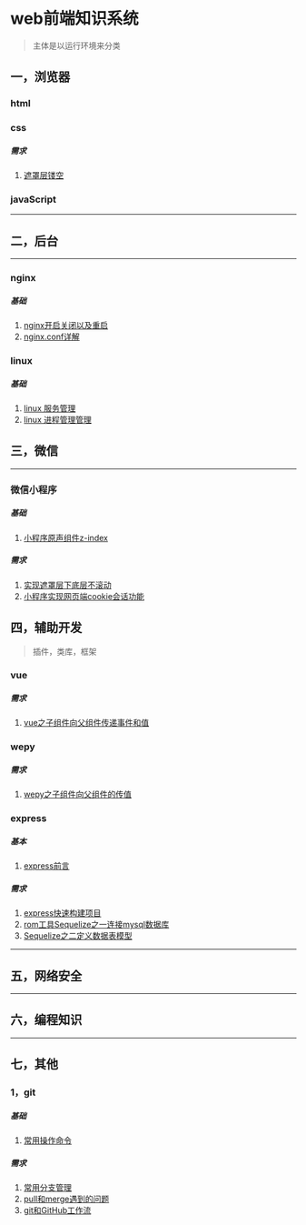 # web前端知识系统
> 主体是以运行环境来分类

## 一，浏览器
### html
### css
##### 需求
1. [遮罩层镂空](./browser/css/demand/1806/01.md)

### javaScript
------

## 二，后台
------
### nginx
##### 基础
1. [nginx开启关闭以及重启](./server/nginx/base/1806/01.md)
2. [nginx.conf详解](./server/nginx/base/1806/02.md)

### linux
##### 基础
1. [linux 服务管理](./server/linux/base/1807/01.md)
1. [linux 进程管理管理](./server/linux/base/1807/02.md)

## 三，微信
------
### 微信小程序
##### 基础
1. [小程序原声组件z-index](./weixin/miniprogram/demand/1806/01.md)

##### 需求
1. [实现遮罩层下底层不滚动](./weixin/miniprogram/demand/1806/02.md)
2. [小程序实现网页端cookie会话功能](./weixin/miniprogram/demand/1806/03.md)


## 四，辅助开发
> 插件，类库，框架

### vue
##### 需求
1. [vue之子组件向父组件传递事件和值](./assist/vue/demand/1806/01.md)

### wepy
##### 需求
1. [wepy之子组件向父组件的传值](./assist/wepy/demand/1806/01.md)

### express
##### 基本
1. [express前言](./assist/express/basse/1806/01.md)

##### 需求
1. [express快速构建项目](./assist/express/demand/1806/01.md)
2. [rom工具Sequelize之一连接mysql数据库](./assist/express/demand/1806/02.md)
3. [Sequelize之二定义数据表模型](./assist/express/demand/1806/03.md)
------

## 五，网络安全
------

## 六，编程知识
------

## 七，其他
### 1，git
##### 基础
1. [常用操作命令](./other/git/base/1806/01.md)

##### 需求
1. [常用分支管理](./other/git/demand/1806/01.md)
2. [pull和merge遇到的问题](./other/git/demand/1806/02.md)
3. [git和GitHub工作流](./other/git/demand/1806/03.md)